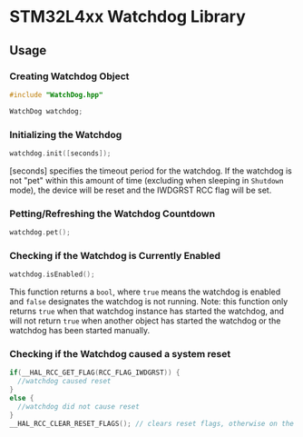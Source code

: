 # STM32L4xx Watchdog Library

## Usage

### Creating Watchdog Object
```cpp
#include "WatchDog.hpp"

WatchDog watchdog;
```

### Initializing the Watchdog
```cpp
watchdog.init([seconds]);
```
[seconds] specifies the timeout period for the watchdog. If the watchdog is not "pet" within this amount of time (excluding when sleeping in `Shutdown` mode), the device will be reset and the IWDGRST RCC flag will be set.

### Petting/Refreshing the Watchdog Countdown
```cpp
watchdog.pet();
```

### Checking if the Watchdog is Currently Enabled
```cpp
watchdog.isEnabled();
```
This function returns a `bool`, where `true` means the watchdog is enabled and `false` designates the watchdog is not running. Note: this function only returns `true` when that watchdog instance has started the watchdog, and will not return `true` when another object has started the watchdog or the watchdog has been started manually.

### Checking if the Watchdog caused a system reset
```cpp
if(__HAL_RCC_GET_FLAG(RCC_FLAG_IWDGRST)) {
  //watchdog caused reset
}
else {
  //watchdog did not cause reset
}
__HAL_RCC_CLEAR_RESET_FLAGS(); // clears reset flags, otherwise on the next reset even though the watchdog may not have caused the reset `RCC_FLAG_IWDGRST` will still be set.
```